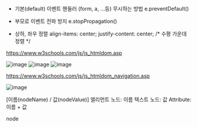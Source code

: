 - 기본(default) 이벤트 핸들러 (form, a, ...등)
  무시하는 방법 e.preventDefault()
- 부모로 이벤트 전파 방지
  e.stopPropagation()

- 상하, 좌우 정렬
  align-items: center; 
  justify-content: center; /* 수평 가운데 정렬 */


https://www.w3schools.com/js/js_htmldom.asp

![image](https://github.com/tnduf6864/TIL/assets/66365553/f3308052-d81d-470e-ba7f-a07608b74200)
![image](https://github.com/tnduf6864/TIL/assets/66365553/8385c61d-b541-4b5a-958f-7ad55a21cb3a)
![image](https://github.com/tnduf6864/TIL/assets/66365553/af4ab6db-65d0-43ce-814b-65a25f5f57d9)

https://www.w3schools.com/js/js_htmldom_navigation.asp

![image](https://github.com/tnduf6864/TIL/assets/66365553/dc5cafc3-d617-4a7c-8e28-0dfceed3001b)

\[이름(nodeName) / 값(nodeValue)]
  엘리먼트 노드:   이름
  텍스트 노드:     값
  Attribute:      이름 + 값

node
